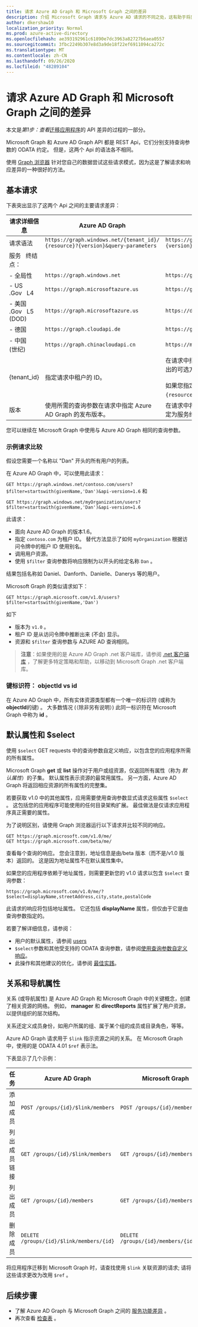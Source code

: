 ```yaml
---
title: 请求 Azure AD Graph 和 Microsoft Graph 之间的差异
description: 介绍 Microsoft Graph 请求与 Azure AD 请求的不同之处，这有助于将应用迁移到较新的服务。。
author: dkershaw10
localization_priority: Normal
ms.prod: azure-active-directory
ms.openlocfilehash: ae393192961c61890e7dc3963a82727b6aea0557
ms.sourcegitcommit: 3fbc2249b307e8d3a9de18f22ef6911094ca272c
ms.translationtype: MT
ms.contentlocale: zh-CN
ms.lasthandoff: 09/26/2020
ms.locfileid: "48289104"
---
```

# <a name="request-differences-between-azure-ad-graph-and-microsoft-graph"></a>请求 Azure AD Graph 和 Microsoft Graph 之间的差异

本文是*第1步：查看*[迁移应用程序](migrate-azure-ad-graph-planning-checklist.md)的 API 差异的过程的一部分。

Microsoft Graph 和 Azure AD Graph API 都是 REST Api，它们分别支持查询参数的 ODATA 约定。 但是，这两个 Api 的语法各不相同。

使用 [Graph 浏览器](https://aka.ms/ge) 针对您自己的数据尝试这些请求模式，因为这是了解请求和响应差异的一种很好的方法。

## <a name="basic-requests"></a>基本请求

下表突出显示了这两个 Api 之间的主要请求差异：

|请求详细信息| Azure AD Graph | Microsoft Graph |
|---|---|---|
|请求语法| `https://graph.windows.net/{tenant_id}/` <br> `{resource}?{version}&query-parameters` | `https://graph.microsoft.com/`<br>`{version}/{resource}?query-parameters`|
|服务 &nbsp; 终结点：||
|-&nbsp;全局性|`https://graph.windows.net`|`https://graph.microsoft.com`|
|-&nbsp;US &nbsp; .Gov &nbsp; L4|`https://graph.microsoftazure.us`|`https://graph.microsoft.us`|
|-&nbsp;美国 &nbsp; .Gov &nbsp; L5 &nbsp; (DOD) |`https://graph.microsoftazure.us`|`https://dod-graph.microsoft.us`|
|-&nbsp;德国|`https://graph.cloudapi.de`|`https://graph.microsoft.de`|
|-&nbsp;中国 &nbsp; (世纪) | `https://graph.chinacloudapi.cn`|`https://microsoftgraph.chinacloudapi.cn`|
|{tenant_id}|指定请求中租户的 ID。|在请求中指定的租户 ID 是可从访问令牌推断出的可选方法。<br><br>如果您指定租户 ID，它将在 `{version}` `{resource}` 请求 URL 中的和之间。|
|版本|使用所需的查询参数在请求中指定 Azure AD Graph 的发布版本。|在请求中将 Microsoft Graph 的发布版本指定为服务终结点之后的 URL 路径的一部分。|

您可以继续在 Microsoft Graph 中使用与 Azure AD Graph 相同的查询参数。

### <a name="example-request-comparison"></a>示例请求比较

假设您需要一个名称以 "Dan" 开头的所有用户的列表。

在 Azure AD Graph 中，可以使用此请求：

`GET https://graph.windows.net/contoso.com/users?$filter=startswith(givenName,'Dan')&api-version=1.6` 和

`GET https://graph.windows.net/myOrganization/users?$filter=startswith(givenName,'Dan')&api-version=1.6`


此请求：

- 面向 Azure AD Graph 的版本1.6。
- 指定 `contoso.com` 为租户 ID。 替代方法显示了如何 `myOrganization` 根据访问令牌中的租户 ID 使用别名。
- 调用用户资源。
- 使用 `$filter` 查询参数将响应限制为以开头的给定名称 `Dan` 。

结果包括名称如 Daniel、Danforth、Danielle、Danerys 等的用户。

Microsoft Graph 的类似请求如下：

`GET https://graph.microsoft.com/v1.0/users?$filter=startswith(givenName,'Dan')`

如下

- 版本为 `v1.0` 。
- 租户 ID 是从访问令牌中推断出来 (不会) 显示。
- 资源和 `$filter` 查询参数与 AZURE AD 查询相同。

> **注意**：如果使用的是 Azure AD Graph .net 客户端库，请参阅 [.net 客户端库](migrate-azure-ad-graph-client-libraries.md) ，了解更多特定策略和帮助，以移动到 Microsoft Graph .net 客户端库。

### <a name="key-identifiers-objectid-vs-id"></a>键标识符： objectId vs id

在 Azure AD Graph 中，所有实体资源类型都有一个唯一的标识符 (或称为 **objectId**的键) 。  大多数情况 (（除非另有说明）) 此同一标识符在 Microsoft Graph 中称为 **id** 。

## <a name="default-properties-and-select"></a>默认属性和 $select

使用 `$select` GET requests 中的查询参数自定义响应，以包含您的应用程序所需的所有属性。

Microsoft Graph **get** 或 **list** 操作对于用户或组资源，仅返回所有属性（称为 _默认属性_）的子集。 默认属性表示资源的最常用属性。 另一方面，Azure AD Graph 将返回相应资源的所有属性的完整集。

若要获取 v1.0 中的其他属性，应用需要使用查询参数显式请求这些属性 `$select` 。 这包括您的应用程序可能使用的任何目录架构扩展。 最佳做法是仅请求应用程序真正需要的属性。

为了说明区别，请使用 Graph 浏览器运行以下请求并比较不同的响应。

```http
GET https://graph.microsoft.com/v1.0/me/
GET https://graph.microsoft.com/beta/me/
```

查看每个查询的响应。 您会注意到，地址信息是由/beta 版本（而不是/v1.0 版本）返回的。  这是因为地址属性不在默认属性集中。

如果您的应用程序依赖于地址属性，则需要更新您的 v1.0 请求以包含 `$select` 查询参数：

```http
https://graph.microsoft.com/v1.0/me/?$select=displayName,streetAddress,city,state,postalCode
```

此请求的响应将包括地址属性。  它还包括 **displayName** 属性，但仅由于它是由查询参数指定的。

若要了解详细信息，请参阅：

- 用户的默认属性，请参阅 [users](/graph/api/resources/users?view=graph-rest-1.0)
- `$select`参数和其他受支持的 ODATA 查询参数，请参阅[使用查询参数自定义响应](./query-parameters.md)。
- 此操作和其他建议的优化，请参阅 [最佳实践](./best-practices-concept.md)。

## <a name="relationships-and-navigation-properties"></a>关系和导航属性

关系 (或导航属性) 是 Azure AD Graph 和 Microsoft Graph 中的关键概念，创建了相关资源的网络。 例如， **manager** 和 **directReports** 属性扩展了用户资源，以提供组织的层次结构。

关系还定义成员身份，如用户所属的组、属于某个组的成员或目录角色，等等。

Azure AD Graph 请求用于 `$link` 指示资源之间的关系。  在 Microsoft Graph 中，使用的是 ODATA 4.01 `$ref` 表示法。

下表显示了几个示例：

| 任务 | Azure AD Graph | Microsoft Graph |
|------|----------------|-----------------|
| 添加成员        | ```POST /groups/{id}/$link/members```        | ```POST /groups/{id}/members/$ref```        |
| 列出成员链接 | ```GET /groups/{id}/$link/members```         | ```GET /groups/{id}/members/$ref```         |
| 列出成员      | ```GET /groups/{id}/members```                | ```GET /groups/{id}/members```               |
| 删除成员     | ```DELETE /groups/{id}/$link/members/{id}``` | ```DELETE /groups/{id}/members/{id}/$ref``` |

将应用程序迁移到 Microsoft Graph 时，请查找使用 `$link` 关联资源的请求; 请将这些请求更改为改用 `$ref` 。

## <a name="next-steps"></a>后续步骤

- 了解 Azure AD Graph 与 Microsoft Graph 之间的 [服务功能差异](migrate-azure-ad-graph-feature-differences.md) 。
- 再次查看 [检查表](migrate-azure-ad-graph-planning-checklist.md) 。